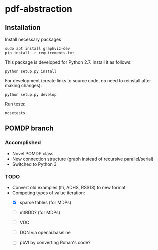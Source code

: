 # pdf-abstraction

## Installation

Install necessary packages

    sudo apt install graphviz-dev 
    pip install -r requirements.txt

This package is developed for Python 2.7. Install it as follows:

    python setup.py install

For development (create links to source code, no need to reinstall after making changes):

    python setup.py develop

Run tests:

    nosetests

## POMDP branch

### Accomplished

 - Novel POMDP class
 - New connection structure (graph instead of recursive parallel/serial)
 - Switched to Python 3

### TODO

 - Convert old examples (lti, ADHS, RSS18) to new format
 - Competing types of value iteration: 
    * [x] sparse tables (for MDPs)
    * [ ] mtBDD? (for MDPs)
    * [ ] VDC
    * [ ] DQN via openai.baseline
    * [ ] pbVI by converting Rohan's code?



